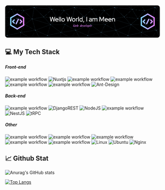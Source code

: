 <div align="left">

![Header](./github-header-image.png)
  
## 💻 My Tech Stack

##### Front-end
![example workflow](https://img.shields.io/badge/Vue.js-35495E?style=for-the-badge&logo=vue.js&logoColor=4FC08D)
![Nuxtjs](https://img.shields.io/badge/Nuxt-002E3B?style=for-the-badge&logo=nuxtdotjs&logoColor=#00DC82)
![example workflow](https://img.shields.io/badge/Angular-DD0031?style=for-the-badge&logo=angular&logoColor=white)
![example workflow](https://img.shields.io/badge/Tailwind_CSS-38B2AC?style=for-the-badge&logo=tailwind-css&logoColor=white)
![example workflow](https://img.shields.io/badge/Bootstrap-563D7C?style=for-the-badge&logo=bootstrap&logoColor=white)
![example workflow](https://img.shields.io/badge/Material--UI-0081CB?style=for-the-badge&logo=material-ui&logoColor=white)
![Ant-Design](https://img.shields.io/badge/-AntDesign-%230170FE?style=for-the-badge&logo=ant-design&logoColor=white)

##### Back-end
![example workflow](https://img.shields.io/badge/Django-092E20?style=for-the-badge&logo=django&logoColor=white)
![DjangoREST](https://img.shields.io/badge/DJANGO-REST-ff1709?style=for-the-badge&logo=django&logoColor=white&color=ff1709&labelColor=gray)
![NodeJS](https://img.shields.io/badge/node.js-6DA55F?style=for-the-badge&logo=node.js&logoColor=white)
![example workflow](https://img.shields.io/badge/Express.js-404D59?style=for-the-badge)
![NestJS](https://img.shields.io/badge/nestjs-%23E0234E.svg?style=for-the-badge&logo=nestjs&logoColor=white)
 ![tRPC](https://img.shields.io/badge/tRPC-2596BE.svg?style=for-the-badge&logo=tRPC&logoColor=white)

##### Other
![example workflow](https://img.shields.io/badge/MongoDB-4EA94B?style=for-the-badge&logo=mongodb&logoColor=white)
![example workflow](https://img.shields.io/badge/PostgreSQL-316192?style=for-the-badge&logo=postgresql&logoColor=white)
![example workflow](https://img.shields.io/badge/Sequelize-52B0E7?style=for-the-badge&logo=Sequelize&logoColor=white)
![example workflow](https://img.shields.io/badge/Prisma-3982CE?style=for-the-badge&logo=Prisma&logoColor=white)
![example workflow](https://img.shields.io/badge/docker-%230db7ed.svg?style=for-the-badge&logo=docker&logoColor=white)
![Linux](https://img.shields.io/badge/Linux-FCC624?style=for-the-badge&logo=linux&logoColor=black)
![Ubuntu](https://img.shields.io/badge/Ubuntu-E95420?style=for-the-badge&logo=ubuntu&logoColor=white)
![Nginx](https://img.shields.io/badge/nginx-%23009639.svg?style=for-the-badge&logo=nginx&logoColor=white)


## 📈 Github Stat

![Anurag's GitHub stats](https://github-readme-stats.vercel.app/api?username=Meen-Anusak&show_icons=true&theme=vue)

[![Top Langs](https://github-readme-stats.vercel.app/api/top-langs/?username=Meen-Anusak&layout=compact)](https://github.com/anuraghazra/github-readme-stats)


</div> 
